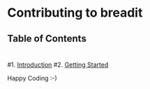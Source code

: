 # Contributing to breadit
 ## Table of Contents
 #
 #1. [Introduction](#introduction)
 #2. [Getting Started](#getting-started)

Happy Coding :-)


